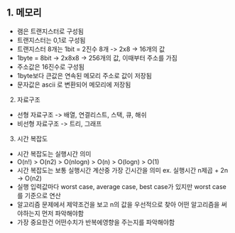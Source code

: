 ## 1. 메모리
* 램은 트랜지스터로 구성됨
* 트랜지스터는 0,1로 구성됨
* 트랜지스터 8개는 1bit = 2진수 8개 -> 2x8 -> 16개의 값
* 1byte = 8bit -> 2x8x8 -> 256개의 값, 이때부터 주소를 가짐
* 주소값은 16진수로 구성됨
* 1byte보다 큰값은 연속된 메모리 주소로 값이 저장됨
* 문자값은 ascii 로 변환되어 메모리에 저장됨

2. 자료구조
* 선형 자료구조 -> 배열, 연결리스트, 스택, 큐, 해쉬
* 비선형 자료구조 -> 트리, 그래프

3. 시간 복잡도
* 시간 복잡도는 실행시간 의미
* O(n!) > O(n2) > O(nlogn) > O(n) > O(logn) > O(1)
* 시간 복잡도는 보통 실행시간 계산중 가장 긴시간을 의미 ex. 실행시간 n제곱 + 2n -> O(n2)
* 실행 입력값마다 worst case, average case, best case가 있지만 worst case를 기준으로 연산
* 알고리즘 문제에서 제약조건을 보고 n의 값을 우선적으로 찾아 어떤 알고리즘을 써야하는지 먼저 파악해야함
* 가장 중요한건 어떤수치가 반복에영향을 주는지를 파악해야함